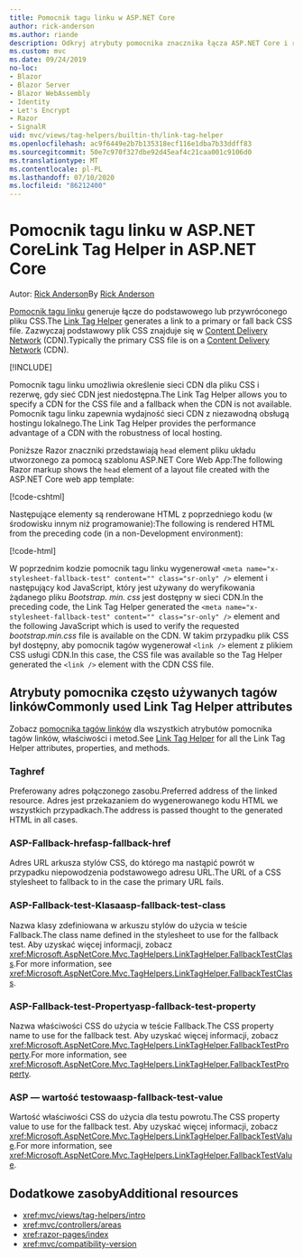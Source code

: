 ```yaml
---
title: Pomocnik tagu linku w ASP.NET Core
author: rick-anderson
ms.author: riande
description: Odkryj atrybuty pomocnika znacznika łącza ASP.NET Core i rolę, jaką każdy atrybut odgrywa w rozszerzeniu zachowania taga HTML tag.
ms.custom: mvc
ms.date: 09/24/2019
no-loc:
- Blazor
- Blazor Server
- Blazor WebAssembly
- Identity
- Let's Encrypt
- Razor
- SignalR
uid: mvc/views/tag-helpers/builtin-th/link-tag-helper
ms.openlocfilehash: ac9f6449e2b7b135318ecf116e1dba7b33ddff83
ms.sourcegitcommit: 50e7c970f327dbe92d45eaf4c21caa001c9106d0
ms.translationtype: MT
ms.contentlocale: pl-PL
ms.lasthandoff: 07/10/2020
ms.locfileid: "86212400"
---
```

# <a name="link-tag-helper-in-aspnet-core"></a><span data-ttu-id="31d24-103">Pomocnik tagu linku w ASP.NET Core</span><span class="sxs-lookup"><span data-stu-id="31d24-103">Link Tag Helper in ASP.NET Core</span></span>

<span data-ttu-id="31d24-104">Autor: [Rick Anderson](https://twitter.com/RickAndMSFT)</span><span class="sxs-lookup"><span data-stu-id="31d24-104">By [Rick Anderson](https://twitter.com/RickAndMSFT)</span></span>

<span data-ttu-id="31d24-105">[Pomocnik tagu linku](xref:Microsoft.AspNetCore.Mvc.TagHelpers.LinkTagHelper) generuje łącze do podstawowego lub przywróconego pliku CSS.</span><span class="sxs-lookup"><span data-stu-id="31d24-105">The [Link Tag Helper](xref:Microsoft.AspNetCore.Mvc.TagHelpers.LinkTagHelper) generates a link to a primary or fall back CSS file.</span></span> <span data-ttu-id="31d24-106">Zazwyczaj podstawowy plik CSS znajduje się w [Content Delivery Network](/office365/enterprise/content-delivery-networks#what-exactly-is-a-cdn) (CDN).</span><span class="sxs-lookup"><span data-stu-id="31d24-106">Typically the primary CSS file is on a [Content Delivery Network](/office365/enterprise/content-delivery-networks#what-exactly-is-a-cdn) (CDN).</span></span>

[!INCLUDE[](~/includes/cdn.md)]

<span data-ttu-id="31d24-107">Pomocnik tagu linku umożliwia określenie sieci CDN dla pliku CSS i rezerwę, gdy sieć CDN jest niedostępna.</span><span class="sxs-lookup"><span data-stu-id="31d24-107">The Link Tag Helper allows you to specify a CDN for the CSS file and a fallback when the CDN is not available.</span></span> <span data-ttu-id="31d24-108">Pomocnik tagu linku zapewnia wydajność sieci CDN z niezawodną obsługą hostingu lokalnego.</span><span class="sxs-lookup"><span data-stu-id="31d24-108">The Link Tag Helper provides the performance advantage of a CDN with the robustness of local hosting.</span></span>

<span data-ttu-id="31d24-109">Poniższe Razor znaczniki przedstawiają `head` element pliku układu utworzonego za pomocą szablonu ASP.NET Core Web App:</span><span class="sxs-lookup"><span data-stu-id="31d24-109">The following Razor markup shows the `head` element of a layout file created with the ASP.NET Core web app template:</span></span>

[!code-cshtml[](link-tag-helper/sample/_Layout.cshtml?name=snippet)]

<span data-ttu-id="31d24-110">Następujące elementy są renderowane HTML z poprzedniego kodu (w środowisku innym niż programowanie):</span><span class="sxs-lookup"><span data-stu-id="31d24-110">The following is rendered HTML from the preceding code (in a non-Development environment):</span></span>

[!code-html[](link-tag-helper/sample/HtmlPage1.html)]

<span data-ttu-id="31d24-111">W poprzednim kodzie pomocnik tagu linku wygenerował `<meta name="x-stylesheet-fallback-test" content="" class="sr-only" />` element i następujący kod JavaScript, który jest używany do weryfikowania żądanego pliku *Bootstrap. min. css* jest dostępny w sieci CDN.</span><span class="sxs-lookup"><span data-stu-id="31d24-111">In the preceding code, the Link Tag Helper generated the `<meta name="x-stylesheet-fallback-test" content="" class="sr-only" />` element and the following JavaScript which is used to verify the requested *bootstrap.min.css* file is available on the CDN.</span></span> <span data-ttu-id="31d24-112">W takim przypadku plik CSS był dostępny, aby pomocnik tagów wygenerował `<link />` element z plikiem CSS usługi CDN.</span><span class="sxs-lookup"><span data-stu-id="31d24-112">In this case, the CSS file was available so the Tag Helper generated the `<link />` element with the CDN CSS file.</span></span>

## <a name="commonly-used-link-tag-helper-attributes"></a><span data-ttu-id="31d24-113">Atrybuty pomocnika często używanych tagów linków</span><span class="sxs-lookup"><span data-stu-id="31d24-113">Commonly used Link Tag Helper attributes</span></span>

<span data-ttu-id="31d24-114">Zobacz [pomocnika tagów linków](xref:Microsoft.AspNetCore.Mvc.TagHelpers.LinkTagHelper) dla wszystkich atrybutów pomocnika tagów linków, właściwości i metod.</span><span class="sxs-lookup"><span data-stu-id="31d24-114">See [Link Tag Helper](xref:Microsoft.AspNetCore.Mvc.TagHelpers.LinkTagHelper)  for all the Link Tag Helper attributes, properties, and methods.</span></span>

### <a name="href"></a><span data-ttu-id="31d24-115">Tag</span><span class="sxs-lookup"><span data-stu-id="31d24-115">href</span></span>

<span data-ttu-id="31d24-116">Preferowany adres połączonego zasobu.</span><span class="sxs-lookup"><span data-stu-id="31d24-116">Preferred address of the linked resource.</span></span> <span data-ttu-id="31d24-117">Adres jest przekazaniem do wygenerowanego kodu HTML we wszystkich przypadkach.</span><span class="sxs-lookup"><span data-stu-id="31d24-117">The address is passed thought to the generated HTML in all cases.</span></span>

### <a name="asp-fallback-href"></a><span data-ttu-id="31d24-118">ASP-Fallback-href</span><span class="sxs-lookup"><span data-stu-id="31d24-118">asp-fallback-href</span></span>

<span data-ttu-id="31d24-119">Adres URL arkusza stylów CSS, do którego ma nastąpić powrót w przypadku niepowodzenia podstawowego adresu URL.</span><span class="sxs-lookup"><span data-stu-id="31d24-119">The URL of a CSS stylesheet to fallback to in the case the primary URL fails.</span></span>

### <a name="asp-fallback-test-class"></a><span data-ttu-id="31d24-120">ASP-Fallback-test-Klasa</span><span class="sxs-lookup"><span data-stu-id="31d24-120">asp-fallback-test-class</span></span>

<span data-ttu-id="31d24-121">Nazwa klasy zdefiniowana w arkuszu stylów do użycia w teście Fallback.</span><span class="sxs-lookup"><span data-stu-id="31d24-121">The class name defined in the stylesheet to use for the fallback test.</span></span> <span data-ttu-id="31d24-122">Aby uzyskać więcej informacji, zobacz <xref:Microsoft.AspNetCore.Mvc.TagHelpers.LinkTagHelper.FallbackTestClass>.</span><span class="sxs-lookup"><span data-stu-id="31d24-122">For more information, see <xref:Microsoft.AspNetCore.Mvc.TagHelpers.LinkTagHelper.FallbackTestClass>.</span></span>

### <a name="asp-fallback-test-property"></a><span data-ttu-id="31d24-123">ASP-Fallback-test-Property</span><span class="sxs-lookup"><span data-stu-id="31d24-123">asp-fallback-test-property</span></span>

<span data-ttu-id="31d24-124">Nazwa właściwości CSS do użycia w teście Fallback.</span><span class="sxs-lookup"><span data-stu-id="31d24-124">The CSS property name to use for the fallback test.</span></span> <span data-ttu-id="31d24-125">Aby uzyskać więcej informacji, zobacz <xref:Microsoft.AspNetCore.Mvc.TagHelpers.LinkTagHelper.FallbackTestProperty>.</span><span class="sxs-lookup"><span data-stu-id="31d24-125">For more information, see <xref:Microsoft.AspNetCore.Mvc.TagHelpers.LinkTagHelper.FallbackTestProperty>.</span></span>

### <a name="asp-fallback-test-value"></a><span data-ttu-id="31d24-126">ASP — wartość testowa</span><span class="sxs-lookup"><span data-stu-id="31d24-126">asp-fallback-test-value</span></span>

<span data-ttu-id="31d24-127">Wartość właściwości CSS do użycia dla testu powrotu.</span><span class="sxs-lookup"><span data-stu-id="31d24-127">The CSS property value to use for the fallback test.</span></span> <span data-ttu-id="31d24-128">Aby uzyskać więcej informacji, zobacz <xref:Microsoft.AspNetCore.Mvc.TagHelpers.LinkTagHelper.FallbackTestValue>.</span><span class="sxs-lookup"><span data-stu-id="31d24-128">For more information, see <xref:Microsoft.AspNetCore.Mvc.TagHelpers.LinkTagHelper.FallbackTestValue>.</span></span>

## <a name="additional-resources"></a><span data-ttu-id="31d24-129">Dodatkowe zasoby</span><span class="sxs-lookup"><span data-stu-id="31d24-129">Additional resources</span></span>

* <xref:mvc/views/tag-helpers/intro>
* <xref:mvc/controllers/areas>
* <xref:razor-pages/index>
* <xref:mvc/compatibility-version>
